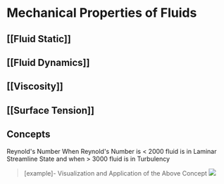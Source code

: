 
# Mechanical Properties of Fluids
## [[Fluid Static]]
## [[Fluid Dynamics]]
## [[Viscosity]]
## [[Surface Tension]]
## Concepts
Reynold's Number
When Reynold's Number is $\lt$ 2000 fluid is in Laminar Streamline State and when $\gt$ 3000 fluid is in Turbulency

>[example]- Visualization and Application of the Above Concept
![](https://i.imgur.com/AuDEJlE.png)
